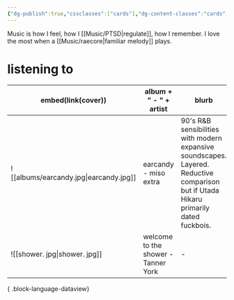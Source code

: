 ```yaml
---
{"dg-publish":true,"cssclasses":["cards"],"dg-content-classes":"cards","permalink":"/music/music/","contentClasses":"cards","dgPassFrontmatter":true}
---
```


Music is how I feel, how I [[Music/PTSD\|regulate]], how I remember. I love the most when a [[Music/raecore\|familiar melody]] plays. 

# listening to 
| embed(link(cover))                     | album + " - " + artist              | blurb                                                                                                                                 |
| -------------------------------------- | ----------------------------------- | ------------------------------------------------------------------------------------------------------------------------------------- |
| ![[albums/earcandy.jpg\|earcandy.jpg]] | earcandy - miso extra               | 90's R&B sensibilities with modern expansive soundscapes. Layered. Reductive comparison but if Utada Hikaru primarily dated fuckbois. |
| ![[shower. jpg\|shower. jpg]]          | welcome to the shower - Tanner York | \-                                                                                                                                    |

{ .block-language-dataview}
 
